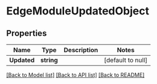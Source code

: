 # EdgeModuleUpdatedObject

## Properties
Name | Type | Description | Notes
------------ | ------------- | ------------- | -------------
**Updated** | **string** |  | [default to null]

[[Back to Model list]](../README.md#documentation-for-models) [[Back to API list]](../README.md#documentation-for-api-endpoints) [[Back to README]](../README.md)



